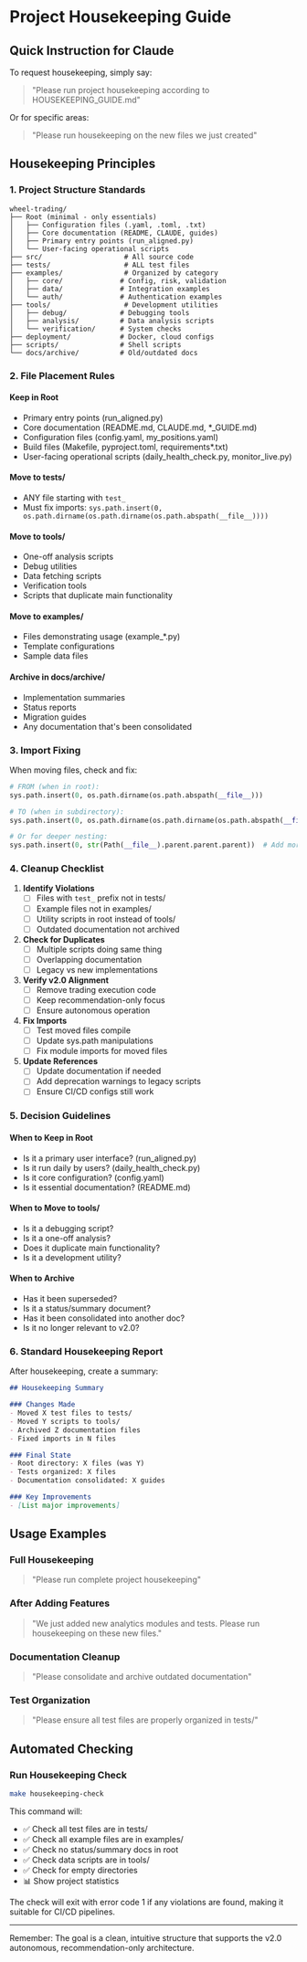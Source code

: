 # Project Housekeeping Guide

## Quick Instruction for Claude

To request housekeeping, simply say:
> "Please run project housekeeping according to HOUSEKEEPING_GUIDE.md"

Or for specific areas:
> "Please run housekeeping on the new files we just created"

## Housekeeping Principles

### 1. Project Structure Standards

```
wheel-trading/
├── Root (minimal - only essentials)
│   ├── Configuration files (.yaml, .toml, .txt)
│   ├── Core documentation (README, CLAUDE, guides)
│   ├── Primary entry points (run_aligned.py)
│   └── User-facing operational scripts
├── src/                    # All source code
├── tests/                  # ALL test files
├── examples/               # Organized by category
│   ├── core/              # Config, risk, validation
│   ├── data/              # Integration examples
│   └── auth/              # Authentication examples
├── tools/                  # Development utilities
│   ├── debug/             # Debugging tools
│   ├── analysis/          # Data analysis scripts
│   └── verification/      # System checks
├── deployment/            # Docker, cloud configs
├── scripts/               # Shell scripts
└── docs/archive/          # Old/outdated docs
```

### 2. File Placement Rules

#### Keep in Root
- Primary entry points (run_aligned.py)
- Core documentation (README.md, CLAUDE.md, *_GUIDE.md)
- Configuration files (config.yaml, my_positions.yaml)
- Build files (Makefile, pyproject.toml, requirements*.txt)
- User-facing operational scripts (daily_health_check.py, monitor_live.py)

#### Move to tests/
- ANY file starting with `test_`
- Must fix imports: `sys.path.insert(0, os.path.dirname(os.path.dirname(os.path.abspath(__file__))))`

#### Move to tools/
- One-off analysis scripts
- Debug utilities
- Data fetching scripts
- Verification tools
- Scripts that duplicate main functionality

#### Move to examples/
- Files demonstrating usage (example_*.py)
- Template configurations
- Sample data files

#### Archive in docs/archive/
- Implementation summaries
- Status reports
- Migration guides
- Any documentation that's been consolidated

### 3. Import Fixing

When moving files, check and fix:

```python
# FROM (when in root):
sys.path.insert(0, os.path.dirname(os.path.abspath(__file__)))

# TO (when in subdirectory):
sys.path.insert(0, os.path.dirname(os.path.dirname(os.path.abspath(__file__))))

# Or for deeper nesting:
sys.path.insert(0, str(Path(__file__).parent.parent.parent))  # Add more .parent as needed
```

### 4. Cleanup Checklist

1. **Identify Violations**
   - [ ] Files with `test_` prefix not in tests/
   - [ ] Example files not in examples/
   - [ ] Utility scripts in root instead of tools/
   - [ ] Outdated documentation not archived

2. **Check for Duplicates**
   - [ ] Multiple scripts doing same thing
   - [ ] Overlapping documentation
   - [ ] Legacy vs new implementations

3. **Verify v2.0 Alignment**
   - [ ] Remove trading execution code
   - [ ] Keep recommendation-only focus
   - [ ] Ensure autonomous operation

4. **Fix Imports**
   - [ ] Test moved files compile
   - [ ] Update sys.path manipulations
   - [ ] Fix module imports for moved files

5. **Update References**
   - [ ] Update documentation if needed
   - [ ] Add deprecation warnings to legacy scripts
   - [ ] Ensure CI/CD configs still work

### 5. Decision Guidelines

#### When to Keep in Root
- Is it a primary user interface? (run_aligned.py)
- Is it run daily by users? (daily_health_check.py)
- Is it core configuration? (config.yaml)
- Is it essential documentation? (README.md)

#### When to Move to tools/
- Is it a debugging script?
- Is it a one-off analysis?
- Does it duplicate main functionality?
- Is it a development utility?

#### When to Archive
- Has it been superseded?
- Is it a status/summary document?
- Has it been consolidated into another doc?
- Is it no longer relevant to v2.0?

### 6. Standard Housekeeping Report

After housekeeping, create a summary:

```markdown
## Housekeeping Summary

### Changes Made
- Moved X test files to tests/
- Moved Y scripts to tools/
- Archived Z documentation files
- Fixed imports in N files

### Final State
- Root directory: X files (was Y)
- Tests organized: X files
- Documentation consolidated: X guides

### Key Improvements
- [List major improvements]
```

## Usage Examples

### Full Housekeeping
> "Please run complete project housekeeping"

### After Adding Features
> "We just added new analytics modules and tests. Please run housekeeping on these new files."

### Documentation Cleanup
> "Please consolidate and archive outdated documentation"

### Test Organization
> "Please ensure all test files are properly organized in tests/"

## Automated Checking

### Run Housekeeping Check
```bash
make housekeeping-check
```

This command will:
- ✅ Check all test files are in tests/
- ✅ Check all example files are in examples/
- ✅ Check no status/summary docs in root
- ✅ Check data scripts are in tools/
- ✅ Check for empty directories
- 📊 Show project statistics

The check will exit with error code 1 if any violations are found, making it suitable for CI/CD pipelines.

---

Remember: The goal is a clean, intuitive structure that supports the v2.0 autonomous, recommendation-only architecture.